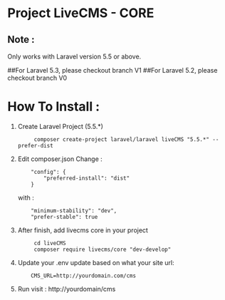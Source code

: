# Project LiveCMS - CORE

## Note :
Only works with Laravel version 5.5 or above.

##For Laravel 5.3, please checkout branch V1
##For Laravel 5.2, please checkout branch V0

# How To Install :

1. Create Laravel Project (5.5.\*)
    ````
         composer create-project laravel/laravel liveCMS "5.5.*" --prefer-dist
    ````

2. Edit composer.json
    Change  :
    ````    
        "config": {
            "preferred-install": "dist"
        }
    ````

    with :
    
    ````
        "minimum-stability": "dev",
        "prefer-stable": true
    ````


3. After finish, add livecms core in your project
    ````
         cd liveCMS 
         composer require livecms/core "dev-develop"
    ````

4. Update your .env
    update based on what your site url:
    ````
        CMS_URL=http://yourdomain.com/cms
    ````

5. Run
    visit : http://yourdomain/cms

